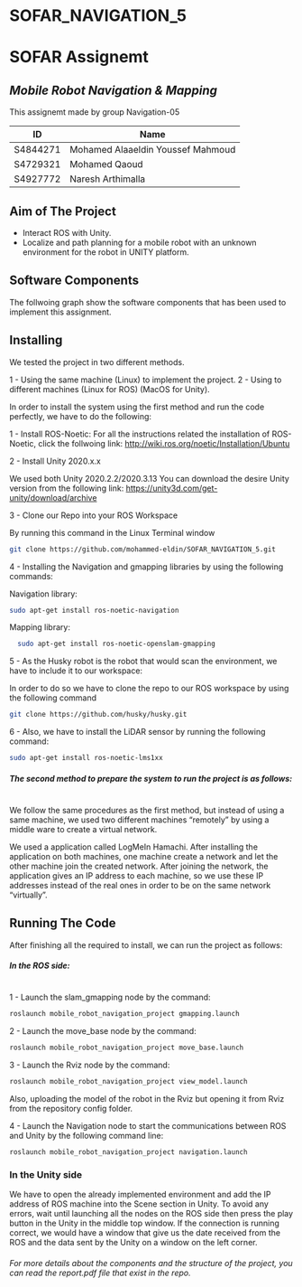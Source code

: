 # SOFAR_NAVIGATION_5

# SOFAR Assignemt
## _Mobile Robot Navigation & Mapping_

This assignemt made by group Navigation-05

| ID | Name |
| ------ | ------ |
| S4844271 | Mohamed Alaaeldin Youssef Mahmoud |
| S4729321 | Mohamed Qaoud |
| S4927772 | Naresh Arthimalla |

## Aim of The Project
- Interact ROS with Unity.
- Localize and path planning for a mobile robot with an unknown environment for the robot in UNITY platform.

## Software Components

The follwoing graph show the software components that has been used to implement this assignment.

## Installing

We tested the project in two different methods.

1 - Using the same machine (Linux) to implement the project.
2 - Using to different machines (Linux for ROS) (MacOS for Unity).

In order to install the system using the first method and run the code perfectly, we have to do the following:

1 - Install ROS-Noetic:
For all the instructions related the installation of ROS-Noetic, click the follwoing link: http://wiki.ros.org/noetic/Installation/Ubuntu

2 - Install Unity 2020.x.x

We used both Unity 2020.2.2/2020.3.13 You can download the desire Unity version from the following link: https://unity3d.com/get-unity/download/archive

3 - Clone our Repo into your ROS Workspace

By running this command in the Linux Terminal window 
```sh 
git clone https://github.com/mohammed-eldin/SOFAR_NAVIGATION_5.git
```
4 - Installing the Navigation and gmapping libraries by using the following commands:

Navigation library:
```sh 
sudo apt-get install ros-noetic-navigation 
```  
 Mapping library:
```sh
  sudo apt-get install ros-noetic-openslam-gmapping
```

5 - As the Husky robot is the robot that would scan the environment, we have to include it to our workspace:

In order to do so we have to clone the repo to our ROS workspace by using the following command 

```sh
git clone https://github.com/husky/husky.git
``` 

6 - Also, we have to install the LiDAR sensor by running the following command: 
```sh
sudo apt-get install ros-noetic-lms1xx
```

#####  The second method to prepare the system to run the project is as follows:
#

We follow the same procedures as the first method, but instead of using a same machine, we used two different machines “remotely” by using a middle ware to create a virtual network.

We used a application called LogMeIn Hamachi. After installing the application on both machines, one machine create a network and let the other machine join the created network. After joining the network, the application gives an IP address to each machine, so we use these IP addresses instead of the real ones in order to be on the same network “virtually”.

## Running The Code
After finishing all the required to install, we can run the project as follows:
##### In the ROS side:
#
1 - Launch the slam_gmapping node by the command:
```sh
roslaunch mobile_robot_navigation_project gmapping.launch
```
2 - Launch the move_base node by the command:
```sh
roslaunch mobile_robot_navigation_project move_base.launch
```
3 - Launch the Rviz node by the command:
```sh
roslaunch mobile_robot_navigation_project view_model.launch
```
Also, uploading the model of the robot in the Rviz but opening it from Rviz from the repository config folder.

4 - Launch the Navigation node to start the communications between ROS and Unity by the following command line:
```
roslaunch mobile_robot_navigation_project navigation.launch
```

### In the Unity side
We have to open the already implemented environment and add the IP address of ROS machine into the Scene section in Unity. To avoid any errors, wait until launching all the nodes on the ROS side then press the play button in the Unity in the middle top window. If the connection is running correct, we would have a window that give us the date received from the ROS and the data sent by the Unity on a window on the left corner.

###### For more details about the components and the structure of the project, you can read the report.pdf file that exist in the repo.


